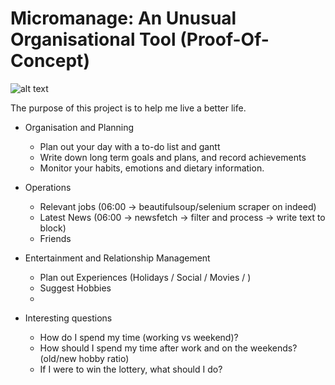 # Micromanage: An Unusual Organisational Tool (Proof-Of-Concept)

![alt text](https://github.com/waterbuffalo13/Waterbuffalo-Micromanagement/blob/master/screenshot-gif.gif)

The purpose of this project is to help me live a better life.

  * Organisation and Planning
    *  Plan out your day with a to-do list and gantt 
    *  Write down long term goals and plans, and record achievements
    *  Monitor your habits, emotions and dietary information.
  
  * Operations
    *  Relevant jobs (06:00 -> beautifulsoup/selenium scraper on indeed)
    *  Latest News (06:00 -> newsfetch -> filter and process -> write text to block)
    *  Friends 
  
  * Entertainment and Relationship Management
    *  Plan out Experiences (Holidays / Social / Movies / ) 
    *  Suggest Hobbies
    *  

  * Interesting questions
    * How do I spend my time (working vs weekend)?
    * How should I spend my time after work and on the weekends? (old/new hobby ratio)
    * If I were to win the lottery, what should I do?

